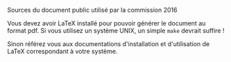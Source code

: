 Sources du document public utilisé par la commission 2016

Vous devez avoir LaTeX installé pour pouvoir générer le document au format pdf.
Si vous utilisez un système UNIX, un simple `make` devrait suffire !

Sinon référez vous aux documentations d'installation et d'utilisation de LaTeX correspondant à votre système.
